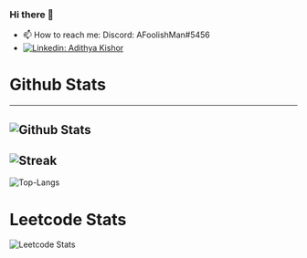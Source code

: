 ### Hi there 👋

- 📫 How to reach me: Discord: AFoolishMan#5456
- [![Linkedin: Adithya Kishor](https://img.shields.io/badge/LinkedIn-0077B5?style=for-the-badge&logo=linkedin&logoColor=white/)](https://www.linkedin.com/in/adithya-kishor/)

# Github Stats
---
![Github Stats](https://github-readme-stats.vercel.app/api?username=The-Coder-Kishor&show_icons=true&theme=gruvbox)
---
![Streak](http://github-readme-streak-stats.herokuapp.com?user=The-Coder-Kishor&theme=gruvbox)
---
![Top-Langs](http://github-readme-stats.vercel.app/api/top-langs/?username=The-Coder-Kishor&show_icons=true&theme=gruvbox)

# Leetcode Stats
![Leetcode Stats](https://leetcard.jacoblin.cool/The-Coder-Kishor)
